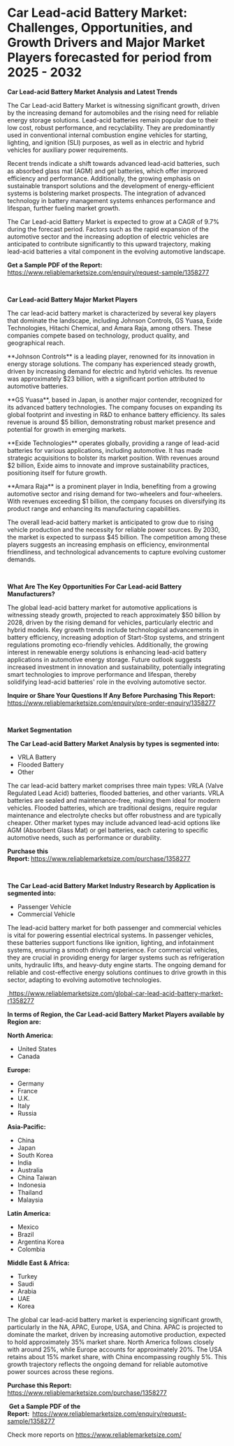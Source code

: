 <p><h1>Car Lead-acid Battery Market: Challenges, Opportunities, and Growth Drivers and Major Market Players forecasted for period from 2025 - 2032</h1></p><p><strong>Car Lead-acid Battery Market Analysis and Latest Trends</strong></p>
<p><p>The Car Lead-acid Battery Market is witnessing significant growth, driven by the increasing demand for automobiles and the rising need for reliable energy storage solutions. Lead-acid batteries remain popular due to their low cost, robust performance, and recyclability. They are predominantly used in conventional internal combustion engine vehicles for starting, lighting, and ignition (SLI) purposes, as well as in electric and hybrid vehicles for auxiliary power requirements.</p><p>Recent trends indicate a shift towards advanced lead-acid batteries, such as absorbed glass mat (AGM) and gel batteries, which offer improved efficiency and performance. Additionally, the growing emphasis on sustainable transport solutions and the development of energy-efficient systems is bolstering market prospects. The integration of advanced technology in battery management systems enhances performance and lifespan, further fueling market growth.</p><p>The Car Lead-acid Battery Market is expected to grow at a CAGR of 9.7% during the forecast period. Factors such as the rapid expansion of the automotive sector and the increasing adoption of electric vehicles are anticipated to contribute significantly to this upward trajectory, making lead-acid batteries a vital component in the evolving automotive landscape.</p></p>
<p><strong>Get a Sample PDF of the Report:&nbsp;</strong> <a href="https://www.reliablemarketsize.com/enquiry/request-sample/1358277?utm_campaign=3456&utm_medium=2&utm_source=Github&utm_content=ia&utm_term=30032025&utm_id=car-lead-acid-battery">https://www.reliablemarketsize.com/enquiry/request-sample/1358277</a></p>
<p>&nbsp;</p>
<p><strong>Car Lead-acid Battery Major Market Players</strong></p>
<p><p>The car lead-acid battery market is characterized by several key players that dominate the landscape, including Johnson Controls, GS Yuasa, Exide Technologies, Hitachi Chemical, and Amara Raja, among others. These companies compete based on technology, product quality, and geographical reach.</p><p>**Johnson Controls** is a leading player, renowned for its innovation in energy storage solutions. The company has experienced steady growth, driven by increasing demand for electric and hybrid vehicles. Its revenue was approximately $23 billion, with a significant portion attributed to automotive batteries.</p><p>**GS Yuasa**, based in Japan, is another major contender, recognized for its advanced battery technologies. The company focuses on expanding its global footprint and investing in R&D to enhance battery efficiency. Its sales revenue is around $5 billion, demonstrating robust market presence and potential for growth in emerging markets.</p><p>**Exide Technologies** operates globally, providing a range of lead-acid batteries for various applications, including automotive. It has made strategic acquisitions to bolster its market position. With revenues around $2 billion, Exide aims to innovate and improve sustainability practices, positioning itself for future growth.</p><p>**Amara Raja** is a prominent player in India, benefiting from a growing automotive sector and rising demand for two-wheelers and four-wheelers. With revenues exceeding $1 billion, the company focuses on diversifying its product range and enhancing its manufacturing capabilities.</p><p>The overall lead-acid battery market is anticipated to grow due to rising vehicle production and the necessity for reliable power sources. By 2030, the market is expected to surpass $45 billion. The competition among these players suggests an increasing emphasis on efficiency, environmental friendliness, and technological advancements to capture evolving customer demands.</p></p>
<p>&nbsp;</p>
<p><strong>What Are The Key Opportunities For Car Lead-acid Battery Manufacturers?</strong></p>
<p><p>The global lead-acid battery market for automotive applications is witnessing steady growth, projected to reach approximately $50 billion by 2028, driven by the rising demand for vehicles, particularly electric and hybrid models. Key growth trends include technological advancements in battery efficiency, increasing adoption of Start-Stop systems, and stringent regulations promoting eco-friendly vehicles. Additionally, the growing interest in renewable energy solutions is enhancing lead-acid battery applications in automotive energy storage. Future outlook suggests increased investment in innovation and sustainability, potentially integrating smart technologies to improve performance and lifespan, thereby solidifying lead-acid batteries' role in the evolving automotive sector.</p></p>
<p><strong>Inquire or Share Your Questions If Any Before Purchasing This Report:</strong> <a href="https://www.reliablemarketsize.com/enquiry/pre-order-enquiry/1358277?utm_campaign=3456&utm_medium=2&utm_source=Github&utm_content=ia&utm_term=30032025&utm_id=car-lead-acid-battery">https://www.reliablemarketsize.com/enquiry/pre-order-enquiry/1358277</a></p>
<p>&nbsp;</p>
<p><strong>Market Segmentation</strong></p>
<p><strong>The Car Lead-acid Battery Market Analysis by types is segmented into:</strong></p>
<p><ul><li>VRLA Battery</li><li>Flooded Battery</li><li>Other</li></ul></p>
<p><p>The car lead-acid battery market comprises three main types: VRLA (Valve Regulated Lead Acid) batteries, flooded batteries, and other variants. VRLA batteries are sealed and maintenance-free, making them ideal for modern vehicles. Flooded batteries, which are traditional designs, require regular maintenance and electrolyte checks but offer robustness and are typically cheaper. Other market types may include advanced lead-acid options like AGM (Absorbent Glass Mat) or gel batteries, each catering to specific automotive needs, such as performance or durability.</p></p>
<p><strong>Purchase this Report:&nbsp;</strong><a href="https://www.reliablemarketsize.com/purchase/1358277?utm_campaign=3456&utm_medium=2&utm_source=Github&utm_content=ia&utm_term=30032025&utm_id=car-lead-acid-battery">https://www.reliablemarketsize.com/purchase/1358277</a></p>
<p>&nbsp;</p>
<p><strong>The Car Lead-acid Battery Market Industry Research by Application is segmented into:</strong></p>
<p><ul><li>Passenger Vehicle</li><li>Commercial Vehicle</li></ul></p>
<p><p>The lead-acid battery market for both passenger and commercial vehicles is vital for powering essential electrical systems. In passenger vehicles, these batteries support functions like ignition, lighting, and infotainment systems, ensuring a smooth driving experience. For commercial vehicles, they are crucial in providing energy for larger systems such as refrigeration units, hydraulic lifts, and heavy-duty engine starts. The ongoing demand for reliable and cost-effective energy solutions continues to drive growth in this sector, adapting to evolving automotive technologies.</p></p>
<p><a href="https://www.reliablemarketsize.com/global-car-lead-acid-battery-market-r1358277?utm_campaign=3456&utm_medium=2&utm_source=Github&utm_content=ia&utm_term=30032025&utm_id=car-lead-acid-battery">&nbsp;https://www.reliablemarketsize.com/global-car-lead-acid-battery-market-r1358277</a></p>
<p><strong>In terms of Region, the Car Lead-acid Battery Market Players available by Region are:</strong></p>
<p>
    <p> <strong> North America: </strong>
        <ul>
            <li>United States</li>
            <li>Canada</li>
        </ul>
        </p> 
    <p> <strong> Europe: </strong>
        <ul>
            <li>Germany</li>
            <li>France</li>
            <li>U.K.</li>
            <li>Italy</li>
            <li>Russia</li>
        </ul>
        </p> 
    <p> <strong> Asia-Pacific: </strong>
        <ul>
            <li>China</li>
            <li>Japan</li>
            <li>South Korea</li>
            <li>India</li>
            <li>Australia</li>
            <li>China Taiwan</li>
            <li>Indonesia</li>
            <li>Thailand</li>
            <li>Malaysia</li>
        </ul>
        </p> 
    <p> <strong> Latin America: </strong>
        <ul>
            <li>Mexico</li>
            <li>Brazil</li>
            <li>Argentina Korea</li>
            <li>Colombia</li>
        </ul>
        </p> 
    <p> <strong> Middle East & Africa: </strong>
        <ul>
            <li>Turkey</li>
            <li>Saudi</li>
            <li>Arabia</li>
            <li>UAE</li>
            <li>Korea</li>
        </ul>
    </p>
    </p>
<p><p>The global car lead-acid battery market is experiencing significant growth, particularly in the NA, APAC, Europe, USA, and China. APAC is projected to dominate the market, driven by increasing automotive production, expected to hold approximately 35% market share. North America follows closely with around 25%, while Europe accounts for approximately 20%. The USA retains about 15% market share, with China encompassing roughly 5%. This growth trajectory reflects the ongoing demand for reliable automotive power sources across these regions.</p></p>
<p><strong>Purchase this Report: </strong><a href="https://www.reliablemarketsize.com/purchase/1358277?utm_campaign=3456&utm_medium=2&utm_source=Github&utm_content=ia&utm_term=30032025&utm_id=car-lead-acid-battery">https://www.reliablemarketsize.com/purchase/1358277</a></p>
<p>&nbsp;<strong>Get a Sample PDF of the Report:&nbsp;&nbsp;</strong><a href="https://www.reliablemarketsize.com/enquiry/request-sample/1358277?utm_campaign=3456&utm_medium=2&utm_source=Github&utm_content=ia&utm_term=30032025&utm_id=car-lead-acid-battery">https://www.reliablemarketsize.com/enquiry/request-sample/1358277</a></p>
<p><strong></strong></p>
<p>Check more reports on <a href="https://www.reliablemarketsize.com/?utm_campaign=3456&utm_medium=2&utm_source=Github&utm_content=ia&utm_term=30032025&utm_id=car-lead-acid-battery">https://www.reliablemarketsize.com/</a></p>